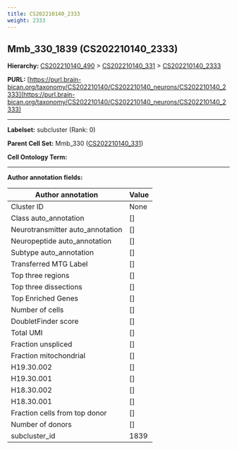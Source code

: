 ```yaml
---
title: CS202210140_2333
weight: 2333
---
```

## Mmb_330_1839 (CS202210140_2333)
<b>Hierarchy: </b>
[CS202210140_490](../CS202210140_490) >
[CS202210140_331](../CS202210140_331) >
[CS202210140_2333](../CS202210140_2333)

**PURL:** [https://purl.brain-bican.org/taxonomy/CS202210140/CS202210140_neurons/CS202210140_2333](https://purl.brain-bican.org/taxonomy/CS202210140/CS202210140_neurons/CS202210140_2333)

---


**Labelset:** subcluster (Rank: 0)

**Parent Cell Set:** Mmb_330 ([CS202210140_331](../CS202210140_331))



**Cell Ontology Term:** 

[MARKER GENES.]: #


---

[TRANSFERRED ANNOTATIONS.]: #


[AUTHOR ANNOTATION FIELDS.]: #


**Author annotation fields:**

| Author annotation | Value |
|-------------------|-------|
|Cluster ID|None|
|Class auto_annotation|[]|
|Neurotransmitter auto_annotation|[]|
|Neuropeptide auto_annotation|[]|
|Subtype auto_annotation|[]|
|Transferred MTG Label|[]|
|Top three regions|[]|
|Top three dissections|[]|
|Top Enriched Genes|[]|
|Number of cells|[]|
|DoubletFinder score|[]|
|Total UMI|[]|
|Fraction unspliced|[]|
|Fraction mitochondrial|[]|
|H19.30.002|[]|
|H19.30.001|[]|
|H18.30.002|[]|
|H18.30.001|[]|
|Fraction cells from top donor|[]|
|Number of donors|[]|
|subcluster_id|1839|

